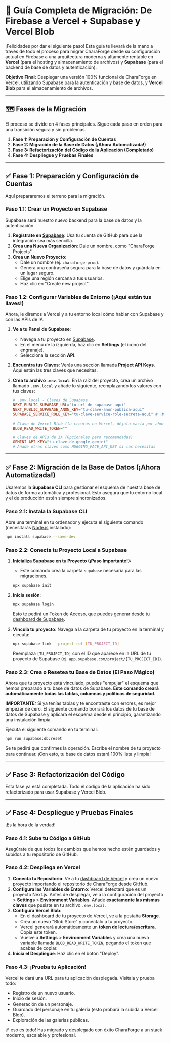 # 🚀 Guía Completa de Migración: De Firebase a Vercel + Supabase y Vercel Blob

¡Felicidades por dar el siguiente paso! Esta guía te llevará de la mano a través de todo el proceso para migrar CharaForge desde su configuración actual en Firebase a una arquitectura moderna y altamente rentable en **Vercel** (para el hosting y almacenamiento de archivos) y **Supabase** (para el backend de base de datos y autenticación).

**Objetivo Final:** Desplegar una versión 100% funcional de CharaForge en Vercel, utilizando Supabase para la autenticación y base de datos, y **Vercel Blob** para el almacenamiento de archivos.

---

## 🗺️ Fases de la Migración

El proceso se divide en 4 fases principales. Sigue cada paso en orden para una transición segura y sin problemas.

1.  **Fase 1: Preparación y Configuración de Cuentas**
2.  **Fase 2: Migración de la Base de Datos (¡Ahora Automatizada!)**
3.  **Fase 3: Refactorización del Código de la Aplicación (Completado)**
4.  **Fase 4: Despliegue y Pruebas Finales**

---

## ✅ Fase 1: Preparación y Configuración de Cuentas

Aquí prepararemos el terreno para la migración.

### Paso 1.1: Crear un Proyecto en Supabase

Supabase será nuestro nuevo backend para la base de datos y la autenticación.

1.  **Regístrate en [Supabase](https://supabase.com/)**: Usa tu cuenta de GitHub para que la integración sea más sencilla.
2.  **Crea una Nueva Organización**: Dale un nombre, como "CharaForge Projects".
3.  **Crea un Nuevo Proyecto**:
    *   Dale un nombre (ej. `charaforge-prod`).
    *   Genera una contraseña segura para la base de datos y guárdala en un lugar seguro.
    *   Elige una región cercana a tus usuarios.
    *   Haz clic en "Create new project".

### Paso 1.2: Configurar Variables de Entorno (¡Aquí están tus llaves!)

Ahora, le diremos a Vercel y a tu entorno local cómo hablar con Supabase y con las APIs de IA.

1.  **Ve a tu Panel de Supabase**:
    *   Navega a tu proyecto en [Supabase](https://supabase.com/).
    *   En el menú de la izquierda, haz clic en **Settings** (el icono del engranaje).
    *   Selecciona la sección **API**.

2.  **Encuentra tus Claves**: Verás una sección llamada **Project API Keys**. Aquí están las tres claves que necesitas.

3.  **Crea tu archivo `.env.local`**: En la raíz del proyecto, crea un archivo llamado `.env.local` y añade lo siguiente, reemplazando los valores con tus claves:

    ```ini
    # .env.local - Claves de Supabase
    NEXT_PUBLIC_SUPABASE_URL="tu-url-de-supabase-aqui"
    NEXT_PUBLIC_SUPABASE_ANON_KEY="tu-clave-anon-publica-aqui"
    SUPABASE_SERVICE_ROLE_KEY="tu-clave-service-role-secreta-aqui" # ¡MANTENER SECRETA!

    # Clave de Vercel Blob (la crearás en Vercel, déjala vacía por ahora)
    BLOB_READ_WRITE_TOKEN=""

    # Claves de APIs de IA (Opcionales pero recomendadas)
    GEMINI_API_KEY="tu-clave-de-google-gemini"
    # Añade otras claves como HUGGING_FACE_API_KEY si las necesitas
    ```

---

## ✅ Fase 2: Migración de la Base de Datos (¡Ahora Automatizada!)

Usaremos la **Supabase CLI** para gestionar el esquema de nuestra base de datos de forma automática y profesional. Esto asegura que tu entorno local y el de producción estén siempre sincronizados.

### Paso 2.1: Instala la Supabase CLI

Abre una terminal en tu ordenador y ejecuta el siguiente comando (necesitarás [Node.js](https://nodejs.org/en) instalado):
```bash
npm install supabase --save-dev
```

### Paso 2.2: Conecta tu Proyecto Local a Supabase

1.  **Inicializa Supabase en tu Proyecto (¡Paso Importante!):**
    *   Este comando crea la carpeta `supabase` necesaria para las migraciones.

    ```bash
    npx supabase init
    ```

2.  **Inicia sesión**:
    ```bash
    npx supabase login
    ```
    Esto te pedirá un Token de Acceso, que puedes generar desde tu [dashboard de Supabase](https://supabase.com/dashboard/account/tokens).

3.  **Vincula tu proyecto**: Navega a la carpeta de tu proyecto en la terminal y ejecuta:
    ```bash
    npx supabase link --project-ref [TU_PROJECT_ID]
    ```
    Reemplaza `[TU_PROJECT_ID]` con el ID que aparece en la URL de tu proyecto de Supabase (ej. `app.supabase.com/project/[TU_PROJECT_ID]`).

### Paso 2.3: Crea o Resetea tu Base de Datos (El Paso Mágico)

Ahora que tu proyecto está vinculado, puedes "empujar" el esquema que hemos preparado a tu base de datos de Supabase. **Este comando creará automáticamente todas las tablas, columnas y políticas de seguridad.**

**IMPORTANTE:** Si ya tenías tablas y te encontraste con errores, es mejor empezar de cero. El siguiente comando borrará los datos de tu base de datos de Supabase y aplicará el esquema desde el principio, garantizando una instalación limpia.

Ejecuta el siguiente comando en tu terminal:
```bash
npm run supabase:db:reset
```
Se te pedirá que confirmes la operación. Escribe el nombre de tu proyecto para continuar. ¡Con esto, tu base de datos estará 100% lista y limpia!

---

## ✅ Fase 3: Refactorización del Código

Esta fase ya está completada. Todo el código de la aplicación ha sido refactorizado para usar Supabase y Vercel Blob.

---

## ✅ Fase 4: Despliegue y Pruebas Finales

¡Es la hora de la verdad!

### Paso 4.1: Sube tu Código a GitHub

Asegúrate de que todos los cambios que hemos hecho estén guardados y subidos a tu repositorio de GitHub.

### Paso 4.2: Despliega en Vercel

1.  **Conecta tu Repositorio**: Ve a tu [dashboard de Vercel](https://vercel.com/new) y crea un nuevo proyecto importando el repositorio de CharaForge desde GitHub.
2.  **Configura las Variables de Entorno**: Vercel detectará que es un proyecto Next.js. Antes de desplegar, ve a la configuración del proyecto > **Settings** > **Environment Variables**. Añade **exactamente las mismas claves** que pusiste en tu archivo `.env.local`.
3.  **Configura Vercel Blob**:
    *   En el dashboard de tu proyecto de Vercel, ve a la pestaña **Storage**.
    *   Crea un nuevo "Blob Store" y conéctalo a tu proyecto.
    *   Vercel generará automáticamente un **token de lectura/escritura**. Copia este token.
    *   Vuelve a **Settings** > **Environment Variables** y crea una nueva variable llamada `BLOB_READ_WRITE_TOKEN`, pegando el token que acabas de copiar.
4.  **Inicia el Despliegue**: Haz clic en el botón "Deploy".

### Paso 4.3: ¡Prueba tu Aplicación!

Vercel te dará una URL para tu aplicación desplegada. Visítala y prueba todo:
*   Registro de un nuevo usuario.
*   Inicio de sesión.
*   Generación de un personaje.
*   Guardado del personaje en tu galería (esto probará la subida a Vercel Blob).
*   Exploración de las galerías públicas.

¡Y eso es todo! Has migrado y desplegado con éxito CharaForge a un stack moderno, escalable y profesional.
